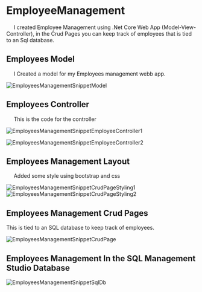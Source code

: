 # EmployeeManagement
 &nbsp;&nbsp;&nbsp;&nbsp; I created Employee Management using .Net Core Web App (Model-View-Controller), in the Crud Pages you can keep track of employees that is tied to an Sql database. 



<!DOCTYPE html>

<html>
<body>
   
 
  <h2>Employees Model</h2>
   &nbsp;&nbsp;&nbsp;&nbsp; I Created a model for my Employees management webb app. 


![EmployeesManagementSnippetModel](https://user-images.githubusercontent.com/118482231/218243010-aff71831-ed37-4308-bae0-ee29bb5c7b5a.png)


   
   
  <h2>Employees Controller</h2>
   &nbsp;&nbsp;&nbsp;&nbsp; This is the code for the controller
   
   ![EmployeesManagementSnippetEmployeeController1](https://user-images.githubusercontent.com/118482231/218243887-1abcb36a-45c9-40f8-9c83-c02dbabefd90.png)

   ![EmployeesManagementSnippetEmployeeController2](https://user-images.githubusercontent.com/118482231/218243890-c3c251da-860a-41ca-ad94-ddc3c455e33e.png)

  <h2>Employees Management Layout </h2>
  
 &nbsp;&nbsp;&nbsp;&nbsp; Added some style using bootstrap and css
 
   ![EmployeesManagementSnippetCrudPageStyling1](https://user-images.githubusercontent.com/118482231/218244170-fb8b1768-2847-4176-a8bd-f1e8d4423de8.png)
![EmployeesManagementSnippetCrudPageStyling2](https://user-images.githubusercontent.com/118482231/218244171-c0122e21-5110-4181-8352-19b79a586994.png)

  <h2>Employees Management Crud Pages </h2>
  This is tied to an SQL database to keep track of employees.
  
![EmployeesManagementSnippetCrudPage](https://user-images.githubusercontent.com/118482231/218244194-d224501d-27a9-49df-83c5-527457d5ef19.png)

  <h2>Employees Management In the SQL Management Studio Database </h2>

![EmployeesManagementSnippetSqlDb](https://user-images.githubusercontent.com/118482231/218244296-d784cf80-b736-4da8-bc82-681e211cad9c.png)




</body>
   

   </html>
